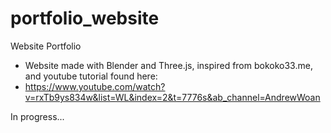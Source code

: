 # portfolio_website
Website Portfolio
- Website made with Blender and Three.js, inspired from bokoko33.me, and youtube tutorial found here:
- https://www.youtube.com/watch?v=rxTb9ys834w&list=WL&index=2&t=7776s&ab_channel=AndrewWoan

In progress... 
